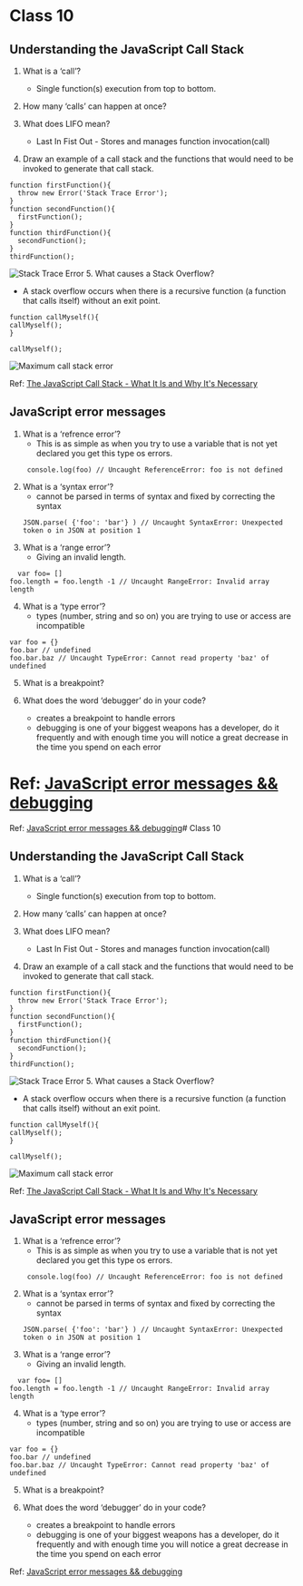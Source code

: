 # Class 10

## Understanding the JavaScript Call Stack

1. What is a ‘call’?  
   - Single function(s) execution from top to bottom.
2. How many ‘calls’ can happen at once?
3. What does LIFO mean?
   - Last In Fist Out - Stores and manages function invocation(call)  


4. Draw an example of a call stack and the functions that would need to be invoked to generate that call stack.  

```
function firstFunction(){
  throw new Error('Stack Trace Error');
}
function secondFunction(){
  firstFunction();
}  
function thirdFunction(){
  secondFunction();
}  
thirdFunction();
```  
![Stack Trace Error](https://cdn-media-1.freecodecamp.org/images/zOINLHPC8E56ac8yyINYOFWeImsjM2Wk2rdU)
5. What causes a Stack Overflow?  
   - A stack overflow occurs when there is a recursive function (a function that calls itself) without an exit point. 
   ```
   function callMyself(){
  callMyself();
}

callMyself();
   ```  
![Maximum call stack error](https://cdn-media-1.freecodecamp.org/images/lvjT-ud6XfVQ5KYVWxZZWkKeVTgtJqFD0pWv)

Ref: [The JavaScript Call Stack - What It Is and Why It's Necessary](https://www.freecodecamp.org/news/understanding-the-javascript-call-stack-861e41ae61d4/)

## JavaScript error messages

1. What is a ‘refrence error’?  
   - This is as simple as when you try to use a variable that is not yet declared you get this type os errors. 
   ```
    console.log(foo) // Uncaught ReferenceError: foo is not defined
    ````
2. What is a ‘syntax error’?  
   - cannot be parsed in terms of syntax  and fixed by correcting the syntax
   ```
   JSON.parse( {'foo': 'bar'} ) // Uncaught SyntaxError: Unexpected token o in JSON at position 1
   ```  
3. What is a ‘range error’?  
   - Giving an invalid length. 
 ```
   var foo= []
foo.length = foo.length -1 // Uncaught RangeError: Invalid array length
```  
4. What is a ‘type error’?  
   - types (number, string and so on) you are trying to use or access are incompatible  
```
var foo = {}
foo.bar // undefined
foo.bar.baz // Uncaught TypeError: Cannot read property 'baz' of undefined
```  
5. What is a breakpoint?  

6. What does the word ‘debugger’ do in your code?  
   - creates a breakpoint to handle errors
   - debugging is one of your biggest weapons has a developer, do it frequently and with enough time you will notice a great decrease in the time you spend on each error 

Ref: [JavaScript error messages && debugging](https://codeburst.io/javascript-error-messages-debugging-d23f84f0ae7c)
=======
Ref: [JavaScript error messages && debugging](https://codeburst.io/javascript-error-messages-debugging-d23f84f0ae7c)# Class 10

## Understanding the JavaScript Call Stack

1. What is a ‘call’?  
   - Single function(s) execution from top to bottom.
2. How many ‘calls’ can happen at once?
3. What does LIFO mean?
   - Last In Fist Out - Stores and manages function invocation(call)  


4. Draw an example of a call stack and the functions that would need to be invoked to generate that call stack.  

```
function firstFunction(){
  throw new Error('Stack Trace Error');
}
function secondFunction(){
  firstFunction();
}  
function thirdFunction(){
  secondFunction();
}  
thirdFunction();
```  
![Stack Trace Error](https://cdn-media-1.freecodecamp.org/images/zOINLHPC8E56ac8yyINYOFWeImsjM2Wk2rdU)
5. What causes a Stack Overflow?  
   - A stack overflow occurs when there is a recursive function (a function that calls itself) without an exit point. 
   ```
   function callMyself(){
  callMyself();
}

callMyself();
   ```  
![Maximum call stack error](https://cdn-media-1.freecodecamp.org/images/lvjT-ud6XfVQ5KYVWxZZWkKeVTgtJqFD0pWv)

Ref: [The JavaScript Call Stack - What It Is and Why It's Necessary](https://www.freecodecamp.org/news/understanding-the-javascript-call-stack-861e41ae61d4/)

## JavaScript error messages

1. What is a ‘refrence error’?  
   - This is as simple as when you try to use a variable that is not yet declared you get this type os errors. 
   ```
    console.log(foo) // Uncaught ReferenceError: foo is not defined
    ````
2. What is a ‘syntax error’?  
   - cannot be parsed in terms of syntax  and fixed by correcting the syntax
   ```
   JSON.parse( {'foo': 'bar'} ) // Uncaught SyntaxError: Unexpected token o in JSON at position 1
   ```  
3. What is a ‘range error’?  
   - Giving an invalid length. 
 ```
   var foo= []
foo.length = foo.length -1 // Uncaught RangeError: Invalid array length
```  
4. What is a ‘type error’?  
   - types (number, string and so on) you are trying to use or access are incompatible  
```
var foo = {}
foo.bar // undefined
foo.bar.baz // Uncaught TypeError: Cannot read property 'baz' of undefined
```  
5. What is a breakpoint?  

6. What does the word ‘debugger’ do in your code?  
   - creates a breakpoint to handle errors
   - debugging is one of your biggest weapons has a developer, do it frequently and with enough time you will notice a great decrease in the time you spend on each error 

Ref: [JavaScript error messages && debugging](https://codeburst.io/javascript-error-messages-debugging-d23f84f0ae7c)

